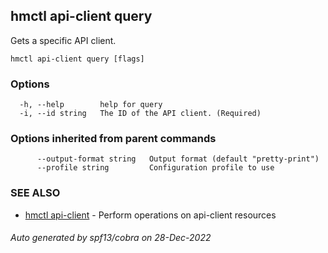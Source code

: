 ## hmctl api-client query

Gets a specific API client.

```
hmctl api-client query [flags]
```

### Options

```
  -h, --help        help for query
  -i, --id string   The ID of the API client. (Required)
```

### Options inherited from parent commands

```
      --output-format string   Output format (default "pretty-print")
      --profile string         Configuration profile to use
```

### SEE ALSO

* [hmctl api-client](hmctl_api-client.md)	 - Perform operations on api-client resources

###### Auto generated by spf13/cobra on 28-Dec-2022
